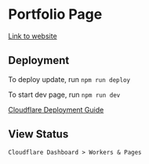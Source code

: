 # Portfolio Page

[Link to website](https://cloudflare-portfolio-9kb.pages.dev)

## Deployment
To deploy update, run `npm run deploy`

To start dev page, run `npm run dev`

[Cloudflare Deployment Guide](https://developers.cloudflare.com/pages/framework-guides/deploy-a-svelte-site/)

## View Status
`Cloudflare Dashboard > Workers & Pages`